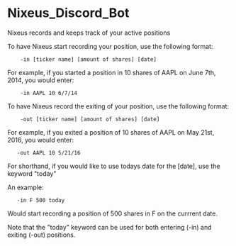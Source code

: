 # Nixeus_Discord_Bot
Nixeus records and keeps track of your active positions

To have Nixeus start recording your position, use the following format:

        -in [ticker name] [amount of shares] [date]
        
For example, if you started a position in 10 shares of AAPL on June 7th, 2014, you would enter:

        -in AAPL 10 6/7/14
        
To have Nixeus record the exiting of your position, use the following format:

        -out [ticker name] [amount of shares] [date]
        
For example, if you exited a position of 10 shares of AAPL on May 21st, 2016, you would enter:

       -out AAPL 10 5/21/16
        
For shorthand, if you would like to use todays date for the [date], use the keyword "today"

An example: 

       -in F 500 today
       
Would start recording a position of 500 shares in F on the currrent date.

Note that the "today" keyword can be used for both entering (-in) and exiting (-out) positions.
